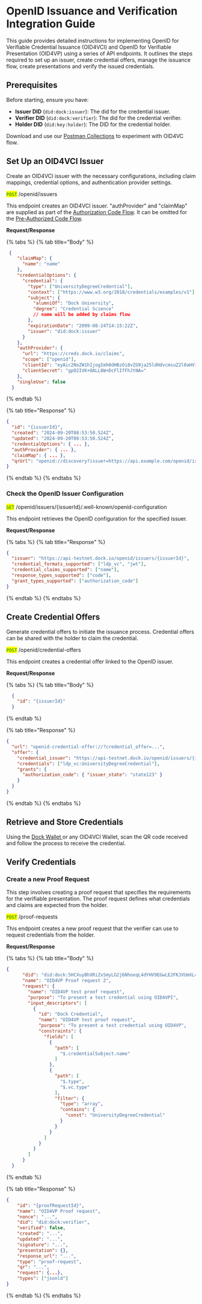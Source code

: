 # OpenID Issuance and Verification Integration Guide

This guide provides detailed instructions for implementing OpenID for Verifiable Credential Issuance (OID4VCI) and OpenID for Verifiable Presentation (OID4VP) using a series of API endpoints. It outlines the steps required to set up an issuer, create credential offers, manage the issuance flow, create presentations and verify the issued credentials.&#x20;

## Prerequisites

Before starting, ensure you have:

* **Issuer DID** (`did:dock:issuer`): The did for the credential issuer.
* **Verifier DID** (`did:dock:verifier`): The did for the credential verifier.
* **Holder DID** (`did:key:holder`): The DID for the credential holder.

Download and use our [Postman Collections](https://github.com/docknetwork/knowledgebase-docs/tree/main/Postman\_collections) to experiment with OID4VC flow.

## Set Up an OID4VCI Issuer

Create an OID4VCI issuer with the necessary configurations, including claim mappings, credential options, and authentication provider settings.

<mark style="color:green;">`POST`</mark> /openid/issuers

This endpoint creates an OID4VCI issuer. "authProvider" and "claimMap" are supplied as part of the [Authorization Code Flow](https://openid.net/specs/openid-4-verifiable-credential-issuance-1\_0.html#name-authorization-code-flow). It can be omitted for the [Pre-Authorized Code Flow](https://openid.net/specs/openid-4-verifiable-credential-issuance-1\_0.html#name-pre-authorized-code-flow).

**Request/Response**

{% tabs %}
{% tab title="Body" %}
```json
 {
    "claimMap": {
      "name": "name"
    },
    "credentialOptions": {
      "credential": {
        "type": ["UniversityDegreeCredential"],
        "context": ["https://www.w3.org/2018/credentials/examples/v1"],
        "subject": {
          "alumniOf": "Dock University",
          "degree": "Credential Science"
          // name will be added by claims flow
        },
        "expirationDate": "2099-08-24T14:15:22Z",
        "issuer": "did:dock:issuer"
      }
    },
    "authProvider": {
      "url": "https://creds.dock.io/claims",
      "scope": ["openid"],
      "clientId": "eyAic2NoZW1hIjogImh0dHBzOi8vZG9ja25ldHdvcmsuZ2l0aHViLmlvL3ZjLXNjaGVtYXMvYmFzaWMtY3JlZGVudGlhbC5qc29uIiwgImNsYWltcyI6IFsibmFtZSJdIH0=",
      "clientSecret": "gpO2IVK+OALL8W+DcFlIfFhJtNA="
    },
    "singleUse": false
  }
```
{% endtab %}

{% tab title="Response" %}
```json
{
  "id": "{issuerId}",
  "created": "2024-09-20T08:53:50.524Z",
  "updated": "2024-09-20T08:53:50.524Z",
  "credentialOptions": { ... },
  "authProvider": { ... },
  "claimMap": { ... },
  "qrUrl": "openid://discovery?issuer=https://api.example.com/openid/issuers/issuer-id"
}
```
{% endtab %}
{% endtabs %}

### Check the OpenID Issuer Configuration

<mark style="color:green;">`GET`</mark> /openid/issuers/{issuerId}/.well-known/openid-configuration

This endpoint retrieves the OpenID configuration for the specified issuer.

**Request/Response**

{% tabs %}
{% tab title="Response" %}
```json
{
  "issuer": "https://api-testnet.dock.io/openid/issuers/{issuerId}",
  "credential_formats_supported": ["ldp_vc", "jwt"],
  "credential_claims_supported": ["name"],
  "response_types_supported": ["code"],
  "grant_types_supported": ["authorization_code"]
}
```
{% endtab %}
{% endtabs %}

## Create Credential Offers

Generate credential offers to initiate the issuance process. Credential offers can be shared with the holder to claim the credential.

<mark style="color:green;">`POST`</mark> /openid/credential-offers

This endpoint creates a credential offer linked to the OpenID issuer.

**Request/Response**

{% tabs %}
{% tab title="Body" %}
```json
  {
    "id": "{issuerId}"
  }
```
{% endtab %}

{% tab title="Response" %}
```json
{
  "url": "openid-credential-offer://?credential_offer=...",
  "offer": {
    "credential_issuer": "https://api-testnet.dock.io/openid/issuers/{issuerId}",
    "credentials": ["ldp_vc:UniversityDegreeCredential"],
    "grants": {
      "authorization_code": { "issuer_state": "state123" }
    }
  }
}
```
{% endtab %}
{% endtabs %}

## Retrieve and Store Credentials

Using the [Dock Wallet ](https://docs.dock.io/dock-wallet)or any OID4VCI Wallet, scan the QR code received and follow the process to receive the credential.

## Verify Credentials

### Create a new Proof Request&#x20;

This step involves creating a proof request that specifies the requirements for the verifiable presentation. The proof request defines what credentials and claims are expected from the holder.

<mark style="color:green;">`POST`</mark> /proof-requests

This endpoint creates a new proof request that the verifier can use to request credentials from the holder.

**Request/Response**

{% tabs %}
{% tab title="Body" %}
```json
{
      "did": "did:dock:5HCXuyBhXRiZxSmyLG2j6NhoeqL4dYHV9EGwLE2FKJVUmXL4",
	  "name": "OID4VP Proof request 2",
	  "request": {
		"name": "OID4VP test proof request",
		"purpose": "To present a test credential using OID4VPI",
		"input_descriptors": [
		  {
			"id": "Dock Credential",
			"name": "OID4VP test proof request",
			"purpose": "To present a test credential using OID4VP",
			"constraints": {
			  "fields": [
				{
				  "path": [
					"$.credentialSubject.name"
				  ]
				},
				{
				  "path": [
					"$.type",
					"$.vc.type"
				  ],
				  "filter": {
					"type": "array",
					"contains": {
					  "const": "UniversityDegreeCredential"
					}
				  }
				}
			  ]
			}
		  }
		]
	  }
  }
```
{% endtab %}

{% tab title="Response" %}
```json
{
    "id": "{proofRequestId}",
    "name": "OID4VP Proof request",
    "nonce": "...",
    "did": "did:dock:verifier",
    "verified": false,
    "created": "...",
    "updated": "...",
    "signature": "...",
    "presentation": {},
    "response_url": "...",
    "type": "proof-request",
    "qr": "...",
    "request": {...},
    "types": ["jsonld"]
}
```
{% endtab %}
{% endtabs %}
